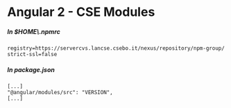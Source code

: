 # Angular 2 - CSE Modules

##### In $HOME\\.npmrc

	registry=https://servercvs.lancse.csebo.it/nexus/repository/npm-group/
	strict-ssl=false

##### In package.json

	[...]
	"@angular/modules/src": "VERSION",
	[...]